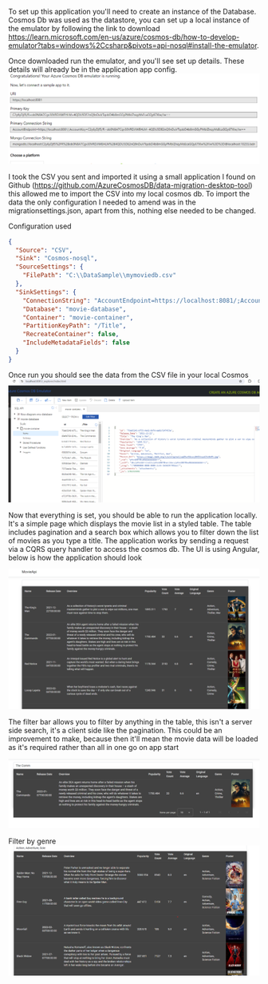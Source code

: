 To set up this application you'll need to create an instance of the Database. Cosmos Db was used as the datastore, you can
set up a local instance of the emulator by following the link to download https://learn.microsoft.com/en-us/azure/cosmos-db/how-to-develop-emulator?tabs=windows%2Ccsharp&pivots=api-nosql#install-the-emulator.

Once downloaded run the emulator, and you'll see set up details. These details will already be in the application app config.
![alt text](Images/CosmosDb.png)

I took the CSV you sent and imported it using a small application I 
found on Github (https://github.com/AzureCosmosDB/data-migration-desktop-tool) this allowed me to import the CSV into my local cosmos db. To import the data the only 
configuration I needed to amend was in the migrationsettings.json, apart from this, nothing else needed to be changed. 

Configuration used

```json
{
  "Source": "CSV",
  "Sink": "Cosmos-nosql",
  "SourceSettings": {
    "FilePath": "C:\\DataSample\\mymoviedb.csv"
  },
  "SinkSettings": {
    "ConnectionString": "AccountEndpoint=https://localhost:8081/;AccountKey=C2y6yDjf5/R+ob0N8A7Cgv30VRDJIWEHLM+4QDU5DE2nQ9nDuVTqobD4b8mGGyPMbIZnqyMsEcaGQy67XIw/Jw==",
    "Database": "movie-database",
    "Container": "movie-container",
    "PartitionKeyPath": "/Title",
    "RecreateContainer": false,
    "IncludeMetadataFields": false
  }
}
```

Once run you should see the data from the CSV file in your local Cosmos
![alt text](Images/CosmosDbMovieData.png)

Now that everything is set, you should be able to run the application locally. It's a simple page which displays the movie list in a styled table. The table includes pagination
and a search box which allows you to filter down the list of movies as you type a title. The application works by sending a request via a CQRS query handler to access the cosmos 
db. The UI is using Angular, below is how the application should look

![alt text](Images/MoviePage.png)

The filter bar allows you to filter by anything in the table, this isn't a server side search, it's a client side like the pagination. This could be an improvement to make, because 
then it'll mean the movie data will be loaded as it's required rather than all in one go on app start

![alt text](Images/FilteredResult.png)

Filter by genre
![alt text](Images/GenreFilter.png)
